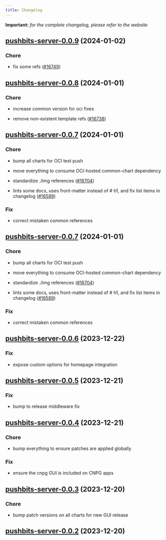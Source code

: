 ```yaml
---
title: Changelog
---
```


**Important:**
*for the complete changelog, please refer to the website*



## [pushbits-server-0.0.9](https://github.com/truecharts/charts/compare/pushbits-server-0.0.8...pushbits-server-0.0.9) (2024-01-02)

### Chore



- fix some refs ([#16749](https://github.com/truecharts/charts/issues/16749))


## [pushbits-server-0.0.8](https://github.com/truecharts/charts/compare/pushbits-server-0.0.7...pushbits-server-0.0.8) (2024-01-01)

### Chore



- increase common version for oci fixes

- remove non-existent template refs ([#16738](https://github.com/truecharts/charts/issues/16738))


## [pushbits-server-0.0.7](https://github.com/truecharts/charts/compare/pushbits-server-0.0.6...pushbits-server-0.0.7) (2024-01-01)

### Chore



- bump all charts for OCI test push

- move everything to consume OCI-hosted common-chart dependency

- standardize ./img references ([#16704](https://github.com/truecharts/charts/issues/16704))

- lints some docs, uses front-matter instead of # h1, and fix list items in changelog ([#16589](https://github.com/truecharts/charts/issues/16589))

### Fix



- correct mistaken common references


## [pushbits-server-0.0.7](https://github.com/truecharts/charts/compare/pushbits-server-0.0.6...pushbits-server-0.0.7) (2024-01-01)

### Chore



- bump all charts for OCI test push

- move everything to consume OCI-hosted common-chart dependency

- standardize ./img references ([#16704](https://github.com/truecharts/charts/issues/16704))

- lints some docs, uses front-matter instead of # h1, and fix list items in changelog ([#16589](https://github.com/truecharts/charts/issues/16589))

### Fix



- correct mistaken common references
## [pushbits-server-0.0.6](https://github.com/truecharts/charts/compare/pushbits-server-0.0.5...pushbits-server-0.0.6) (2023-12-22)

### Fix

- expose custom options for homepage integration

## [pushbits-server-0.0.5](https://github.com/truecharts/charts/compare/pushbits-server-0.0.4...pushbits-server-0.0.5) (2023-12-21)

### Fix

- bump to release middleware fix

## [pushbits-server-0.0.4](https://github.com/truecharts/charts/compare/pushbits-server-0.0.3...pushbits-server-0.0.4) (2023-12-21)

### Chore

- bump everything to ensure patches are applied globally

### Fix

- ensure the cnpg GUI is included on CNPG apps

## [pushbits-server-0.0.3](https://github.com/truecharts/charts/compare/pushbits-server-0.0.2...pushbits-server-0.0.3) (2023-12-20)

### Chore

- bump patch versions on all charts for new GUI release

## [pushbits-server-0.0.2](https://github.com/truecharts/charts/compare/pushbits-server-0.0.1...pushbits-server-0.0.2) (2023-12-20)

